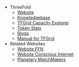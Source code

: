 - ThreeFold
  - [Website](http://www.threefold.io/)
  - [Knowledgebase](http://wiki.threefold.io/)
  - [TFGrid Capacity Explorer](https://explorer.grid.tf/)
  - [Token Stats](https://tokenstats.threefoldtoken.com/)
  - [Blogs](https://blog.threefold.io/)
  - [Manual for TFGrid](https://manual-testnet.threefold.io/)
- Related Websites
  - [Website FFN](http://www.freeflownation.org/)
  - [Website Conscious Internet](http://consciousinternet.org//)
  - [Planetary MatchMakers](https://www.freeflowmatchmakers.com/)
